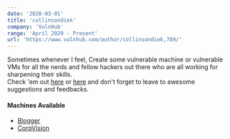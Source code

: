 ```yaml
---
date: '2020-03-01'
title: 'collinsondiek'
company: 'VulnHub'
range: 'April 2020 - Present'
url: 'https://www.vulnhub.com/author/collinsondiek,789/'
---
```


Sometimes whenever I feel, Create some vulnerable machine or vulnerable VMs for all the nerds and fellow hackers out there who are all working for sharpening their skills. <br/>
Check 'em out [here](https://www.vulnhub.com/author/collinsondiek,789/) or [here](https://www.vulnhub.com/author/collinsondiek,795/) and don't forget to leave to awesome suggestions and feedbacks.

#### Machines Available

- [Blogger](https://www.vulnhub.com/entry/blogger-1,675/)
- [CorpVision](https://www.vulnhub.com/entry/corpvision-1,691/)
